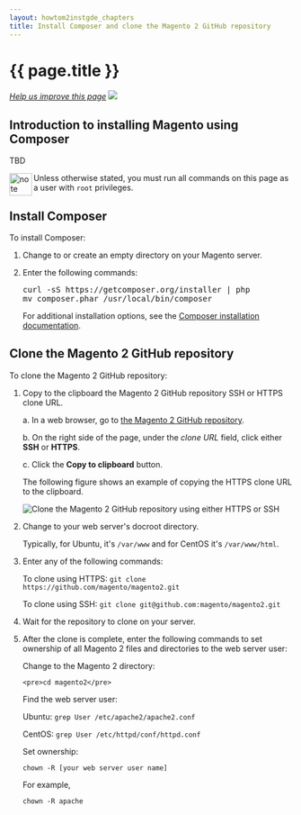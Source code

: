 ```yaml
---
layout: howtom2instgde_chapters
title: Install Composer and clone the Magento 2 GitHub repository
---
```


<h1 id="instgde-prereq-compose-clone">{{ page.title }}</h1>

<p><a href="{{ site.githuburl }}install-gde/prereq/composer-clone.md" target="_blank"><em>Help us improve this page</em></a>&nbsp;<img src="{{ site.baseurl }}common/images/newWindow.gif"/></p>

<h2 id="instgde-prereq-compose-intro">Introduction to installing Magento using Composer</h2>

TBD

<div class="bs-callout bs-callout-info" id="info">
  <img src="{{ site.baseurl }}common/images/icon_note.png" alt="note" align="left" width="40" />
<span class="glyphicon-class">
  <p>Unless otherwise stated, you must run all commands on this page as a user with <code>root</code> privileges.</p></span>
</div>

<h2 id="instgde-prereq-compose-install">Install Composer</h2>

To install Composer:

1.	Change to or create an empty directory on your Magento server.

2.	Enter the following commands:

	<pre>curl -sS https://getcomposer.org/installer | php
	mv composer.phar /usr/local/bin/composer</pre>
	
	For additional installation options, see the <a href="https://getcomposer.org/download/" target="_blank">Composer installation documentation</a>.

<h2 id="instgde-prereq-compose-clone">Clone the Magento 2 GitHub repository</h2>

To clone the Magento 2 GitHub repository:

1.	Copy to the clipboard the Magento 2 GitHub repository SSH or HTTPS clone URL.

	a.	In a web browser, go to <a href="https://github.com/magento/magento2" target="_blank">the Magento 2 GitHub repository</a>.
	
	b.	On the right side of the page, under the *clone URL* field, click either **SSH** or **HTTPS**.
	
	c.	Click the **Copy to clipboard** button.
	
	The following figure shows an example of copying the HTTPS clone URL to the clipboard.
	
	<p><img src="{{ site.baseurl }}common/images/install_mage2_clone-url1.png" alt="Clone the Magento 2 GitHub repository using either HTTPS or SSH"></p>
	
1.	Change to your web server's docroot directory.

	Typically, for Ubuntu, it's `/var/www` and for CentOS it's `/var/www/html`.

2.	Enter any of the following commands:

	To clone using HTTPS: `git clone https://github.com/magento/magento2.git`
	
	To clone using SSH: `git clone git@github.com:magento/magento2.git`
	
3.	Wait for the repository to clone on your server.

4.	After the clone is complete, enter the following commands to set ownership of all Magento 2 files and directories to the web server user:

	Change to the Magento 2 directory:
	
		<pre>cd magento2</pre>

	Find the web server user:
	
	Ubuntu: <code>grep User /etc/apache2/apache2.conf</code>
	
	CentOS: <code>grep User /etc/httpd/conf/httpd.conf</code>

	Set ownership:
	
	<code>chown -R [your web server user name]</code>
		
	For example,
		
	<code>chown -R apache</code>